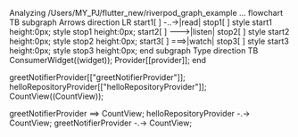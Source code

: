 Analyzing /Users/MY_PJ/flutter_new/riverpod_graph_example ...
flowchart TB
  subgraph Arrows
    direction LR
    start1[ ] -..->|read| stop1[ ]
    style start1 height:0px;
    style stop1 height:0px;
    start2[ ] --->|listen| stop2[ ]
    style start2 height:0px;
    style stop2 height:0px;
    start3[ ] ===>|watch| stop3[ ]
    style start3 height:0px;
    style stop3 height:0px;
  end
  subgraph Type
    direction TB
    ConsumerWidget((widget));
    Provider[[provider]];
  end

  greetNotifierProvider[["greetNotifierProvider"]];
  helloRepositoryProvider[["helloRepositoryProvider"]];
  CountView((CountView));

  greetNotifierProvider ==> CountView;
  helloRepositoryProvider -.-> CountView;
  greetNotifierProvider -.-> CountView;
